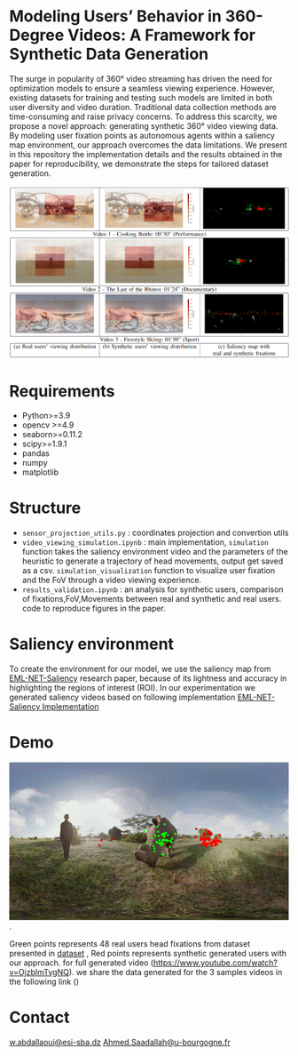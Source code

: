 
# Modeling Users’ Behavior in 360-Degree Videos: A Framework for Synthetic Data Generation

The surge in popularity of 360° video streaming has driven the need for optimization models to ensure a seamless viewing experience. However, existing datasets for training and testing such models are limited in both user diversity and video duration. Traditional data collection methods are time-consuming and raise privacy concerns. To address this scarcity, we propose a novel approach: generating synthetic 360° video viewing data. By modeling user fixation points as autonomous agents within a saliency map environment, our approach overcomes the data limitations. We present in this repository the implementation details and the results obtained in the paper for reproducibility, we demonstrate the steps for tailored dataset generation.

![Comparison between real and synthetic users’ viewing distribution](results.png)

# Requirements
- Python>=3.9
- opencv >=4.9
- seaborn>=0.11.2
- scipy>=1.9.1
- pandas
- numpy
- matplotlib

# Structure
- `sensor_projection_utils.py` : coordinates projection and convertion utils
- `video_viewing_simulation.ipynb` : main implementation, `simulation` function takes the saliency environment video and the parameters of the heuristic to generate a trajectory of head movements, output get saved as a csv. `simulation_visualization` function to visualize user fixation and the FoV through a video viewing experience. 
- `results_validation.ipynb` : an analysis for synthetic users, comparison of fixations,FoV,Movements between real and synthetic and real users. code to reproduce figures in the paper.

# Saliency environment
To create the environment for our model, we use the saliency map from [EML-NET-Saliency](https://arxiv.org/abs/1805.01047) research paper, because of its lightness and accuracy in highlighting the regions of interest (ROI). In our experimentation we generated saliency videos based on following implementation [EML-NET-Saliency Implementation](https://github.com/SenJia/EML-NET-Saliency)

# Demo
![The last of Rhino](demo.gif).


Green points represents  48 real users head fixations from dataset presented in [dataset](https://wuchlei-thu.github.io/) , Red points represents synthetic generated users with our approach. 
for full generated video (https://www.youtube.com/watch?v=OjzbImTvgNQ).
we share the data generated for the 3 samples videos in the following link () 


# Contact
w.abdallaoui@esi-sba.dz
Ahmed.Saadallah@u-bourgogne.fr
